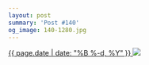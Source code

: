 ```yaml
---
layout: post
summary: 'Post #140'
og_image: 140-1280.jpg
---
```


<p>
 <time>
  <a href="/140">
   {{ page.date | date: "%B %-d, %Y" }}
  </a>
 </time>
 <a href="/140">
  <img data-taken="11/7/2013" sizes="(min-width: 700px) 50vw, calc(100vw - 2rem)" src="{{ site.assets_url }}/140-640.jpg" srcset="{{ site.assets_url }}/140-1280.jpg 1280w, {{ site.assets_url }}/140-960.jpg 960w, {{ site.assets_url }}/140-640.jpg 640w, {{ site.assets_url }}/140-320.jpg 320w"/>
 </a>
</p>
